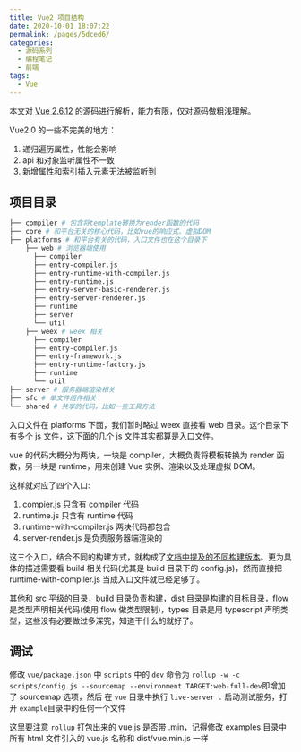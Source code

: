 ```yaml
---
title: Vue2 项目结构
date: 2020-10-01 18:07:22
permalink: /pages/5dced6/
categories:
  - 源码系列
  - 编程笔记
  - 前端
tags:
  - Vue
---
```


本文对 [Vue 2.6.12](https://github.com/vuejs/vue/releases/tag/v2.6.12) 的源码进行解析，能力有限，仅对源码做粗浅理解。

Vue2.0 的一些不完美的地方：

1. 递归遍历属性，性能会影响
2. api 和对象监听属性不一致
3. 新增属性和索引插入元素无法被监听到

## 项目目录

```bash
├── compiler # 包含将template转换为render函数的代码
├── core # 和平台无关的核心代码，比如vue的响应式、虚拟DOM
├── platforms # 和平台有关的代码，入口文件也在这个目录下
    ├── web # 浏览器端使用
      ├── compiler
      ├── entry-compiler.js
      ├── entry-runtime-with-compiler.js
      ├── entry-runtime.js
      ├── entry-server-basic-renderer.js
      ├── entry-server-renderer.js
      ├── runtime
      ├── server
      └── util
    ├── weex # weex 相关
      ├── compiler
      ├── entry-compiler.js
      ├── entry-framework.js
      ├── entry-runtime-factory.js
      ├── runtime
      └── util
├── server # 服务器端渲染相关
├── sfc # 单文件组件相关
└── shared # 共享的代码，比如一些工具方法
```

入口文件在 platforms 下面，我们暂时略过 weex 直接看 web 目录。这个目录下有多个 js 文件，这下面的几个 js 文件其实都算是入口文件。

vue 的代码大概分为两块，一块是 compiler，大概负责将模板转换为 render 函数，另一块是 runtime，用来创建 Vue 实例、渲染以及处理虚拟 DOM。

这样就对应了四个入口:

1. compier.js 只含有 compiler 代码
2. runtime.js 只含有 runtime 代码
3. runtime-with-compiler.js 两块代码都包含
4. server-render.js 是负责服务器端渲染的

这三个入口，结合不同的构建方式，就构成了[文档中提及的不同构建版本](https://cn.vuejs.org/v2/guide/installation.html#对不同构建版本的解释)。更为具体的描述需要看 build 相关代码(尤其是 build 目录下的 config.js)，然而直接把 runtime-with-compiler.js 当成入口文件就已经足够了。

其他和 src 平级的目录，build 目录负责构建，dist 目录是构建的目标目录，flow 是类型声明相关代码(使用 flow 做类型限制)，types 目录是用 typescript 声明类型，这些没有必要做过多深究，知道干什么的就好了。

## 调试

修改 `vue/package.json` 中 `scripts` 中的 `dev` 命令为 `rollup -w -c scripts/config.js --sourcemap --environment TARGET:web-full-dev`即增加了 sourcemap 选项，然后 在 `vue` 目录中执行 `live-server .` 启动测试服务，打开 `example`目录中的任何一个文件

这里要注意 `rollup` 打包出来的 vue.js 是否带 .min，记得修改 examples 目录中所有 html 文件引入的 vue.js 名称和 dist/vue.min.js 一样

